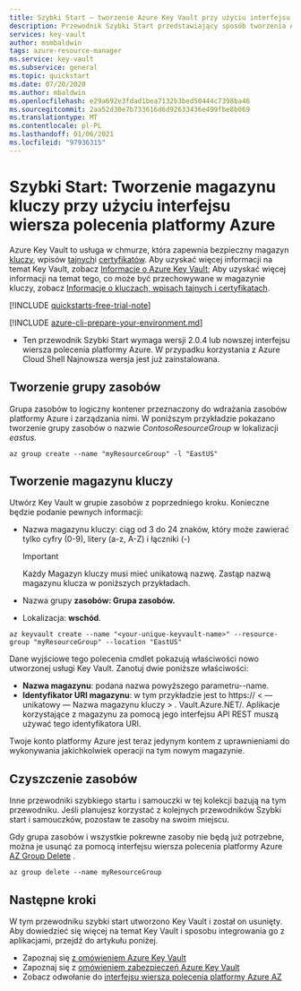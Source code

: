 ```yaml
---
title: Szybki Start — tworzenie Azure Key Vault przy użyciu interfejsu wiersza polecenia platformy Azure
description: Przewodnik Szybki Start przedstawiający sposób tworzenia Azure Key Vault przy użyciu interfejsu wiersza polecenia platformy Azure
services: key-vault
author: msmbaldwin
tags: azure-resource-manager
ms.service: key-vault
ms.subservice: general
ms.topic: quickstart
ms.date: 07/20/2020
ms.author: mbaldwin
ms.openlocfilehash: e29a692e3fdad1bea7132b3bed50444c7398ba46
ms.sourcegitcommit: 2aa52d30e7b733616d6d92633436e499fbe8b069
ms.translationtype: MT
ms.contentlocale: pl-PL
ms.lasthandoff: 01/06/2021
ms.locfileid: "97936315"
---
```

# <a name="quickstart-create-a-key-vault-using-the-azure-cli"></a>Szybki Start: Tworzenie magazynu kluczy przy użyciu interfejsu wiersza polecenia platformy Azure

Azure Key Vault to usługa w chmurze, która zapewnia bezpieczny magazyn [kluczy](../keys/index.yml), wpisów [tajnych](../secrets/index.yml)i [certyfikatów](../certificates/index.yml). Aby uzyskać więcej informacji na temat Key Vault, zobacz [Informacje o Azure Key Vault](overview.md); Aby uzyskać więcej informacji na temat tego, co może być przechowywane w magazynie kluczy, zobacz [Informacje o kluczach, wpisach tajnych i certyfikatach](about-keys-secrets-certificates.md).

[!INCLUDE [quickstarts-free-trial-note](../../../includes/quickstarts-free-trial-note.md)]

[!INCLUDE [azure-cli-prepare-your-environment.md](../../../includes/azure-cli-prepare-your-environment.md)]

 - Ten przewodnik Szybki Start wymaga wersji 2.0.4 lub nowszej interfejsu wiersza polecenia platformy Azure. W przypadku korzystania z Azure Cloud Shell Najnowsza wersja jest już zainstalowana.

## <a name="create-a-resource-group"></a>Tworzenie grupy zasobów

Grupa zasobów to logiczny kontener przeznaczony do wdrażania zasobów platformy Azure i zarządzania nimi. W poniższym przykładzie pokazano tworzenie grupy zasobów o nazwie *ContosoResourceGroup* w lokalizacji *eastus*.

```azurecli
az group create --name "myResourceGroup" -l "EastUS"
```

## <a name="create-a-key-vault"></a>Tworzenie magazynu kluczy

Utwórz Key Vault w grupie zasobów z poprzedniego kroku. Konieczne będzie podanie pewnych informacji:

- Nazwa magazynu kluczy: ciąg od 3 do 24 znaków, który może zawierać tylko cyfry (0-9), litery (a-z, A-Z) i łączniki (-)

  > [!Important]
  > Każdy Magazyn kluczy musi mieć unikatową nazwę. Zastąp <unikatowym identyfikatorem magazynu kluczy> nazwą magazynu klucza w poniższych przykładach.

- Nazwa grupy **zasobów: Grupa zasobów.**
- Lokalizacja: **wschód**.

```azurecli
az keyvault create --name "<your-unique-keyvault-name>" --resource-group "myResourceGroup" --location "EastUS"
```

Dane wyjściowe tego polecenia cmdlet pokazują właściwości nowo utworzonej usługi Key Vault. Zanotuj dwie poniższe właściwości:

- **Nazwa magazynu**: podana nazwa powyższego parametru--name.
- **Identyfikator URI magazynu**: w tym przykładzie jest to https:// &lt; — unikatowy — Nazwa magazynu kluczy &gt; . Vault.Azure.NET/. Aplikacje korzystające z magazynu za pomocą jego interfejsu API REST muszą używać tego identyfikatora URI.

Twoje konto platformy Azure jest teraz jedynym kontem z uprawnieniami do wykonywania jakichkolwiek operacji na tym nowym magazynie.

## <a name="clean-up-resources"></a>Czyszczenie zasobów

Inne przewodniki szybkiego startu i samouczki w tej kolekcji bazują na tym przewodniku. Jeśli planujesz korzystać z kolejnych przewodników Szybki start i samouczków, pozostaw te zasoby na swoim miejscu.

Gdy grupa zasobów i wszystkie pokrewne zasoby nie będą już potrzebne, można je usunąć za pomocą interfejsu wiersza polecenia platformy Azure [AZ Group Delete](/cli/azure/group) .

```azurecli
az group delete --name myResourceGroup
```

## <a name="next-steps"></a>Następne kroki

W tym przewodniku szybki start utworzono Key Vault i został on usunięty. Aby dowiedzieć się więcej na temat Key Vault i sposobu integrowania go z aplikacjami, przejdź do artykułu poniżej.

- Zapoznaj się [z omówieniem Azure Key Vault](overview.md)
- Zapoznaj się z [omówieniem zabezpieczeń Azure Key Vault](security-overview.md)
- Zobacz odwołanie do [interfejsu wiersza polecenia platformy Azure AZ](/cli/azure/keyvault)

